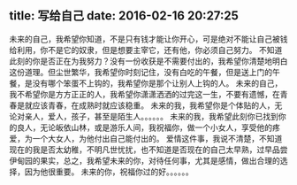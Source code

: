title: 写给自己
date: 2016-02-16 20:27:25
---
未来的自己，我希望你知道，不是只有钱才能让你开心，可是绝对不能让自己被钱给利用，你不是它的奴隶，但是想要主宰它，还有他，你必须自己努力。
不知道此刻的你是否正在为我努力？没有一份收获是不需要付出的，我希望你清楚地明白这份道理。但尘世繁华，我希望你时刻记住，没有白吃的午餐，但是送上门的午餐，是没有哪个笨蛋不上钩的，我希望你是那个让别人上钩的人。
未来的自己，我不希望你是方方正正的人，我希望你潇潇洒洒的过完这一生，不要有遗憾，在青春是就应该青春，在成熟时就应该稳重。
未来的我，我希望你是个体贴的人，无论对亲人，爱人，孩子，甚至是陌生人。。。。。。
未来的我，我希望此刻你已找到你的良人，无论皈依山林，或是游乐人间，我祝福你，做一个小女人，享受他的疼爱，为一个大女人，为他付出自己能付出的。
爱情这件事，我说不清楚，不知道现在的我是否太幼稚，不明凡世忧扰，也不知道是否现在的自己太早熟，过早品尝伊甸园的果实，总之，我希望未来的你，对待任何事，尤其是感情，做出合理的选择，因为他很重要。
未来的你，祝福你过的好。。。。。。
